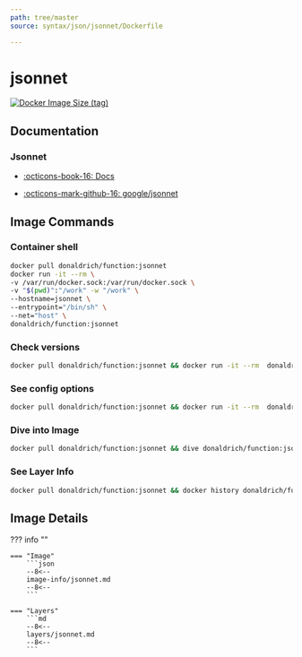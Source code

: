 ```yaml
---
path: tree/master
source: syntax/json/jsonnet/Dockerfile

---
```


# jsonnet

[![Docker Image Size (tag)](https://img.shields.io/docker/image-size/donaldrich/function/jsonnet?color=blue&label=donaldrich/function:jsonnet&logo=docker&style=flat-square)](https://hub.docker.com/r/donaldrich/function/jsonnet)

## Documentation

### Jsonnet

* [:octicons-book-16: Docs](https://jsonnet.org)

* [:octicons-mark-github-16: google/jsonnet](https://github.com/google/jsonnet)

## Image Commands

### Container shell

```sh
docker pull donaldrich/function:jsonnet
docker run -it --rm \
-v /var/run/docker.sock:/var/run/docker.sock \
-v "$(pwd)":"/work" -w "/work" \
--hostname=jsonnet \
--entrypoint="/bin/sh" \
--net="host" \
donaldrich/function:jsonnet
```

### Check versions

```sh
docker pull donaldrich/function:jsonnet && docker run -it --rm  donaldrich/function:jsonnet validate
```

### See config options

```sh
docker pull donaldrich/function:jsonnet && docker run -it --rm  donaldrich/function:jsonnet help
```

### Dive into Image

```sh
docker pull donaldrich/function:jsonnet && dive donaldrich/function:jsonnet
```

### See Layer Info

```sh
docker pull donaldrich/function:jsonnet && docker history donaldrich/function:jsonnet
```

## Image Details

??? info ""

    === "Image"
        ```json
        --8<--
        image-info/jsonnet.md
        --8<--
        ```

    === "Layers"
        ```md
        --8<--
        layers/jsonnet.md
        --8<--
        ```
